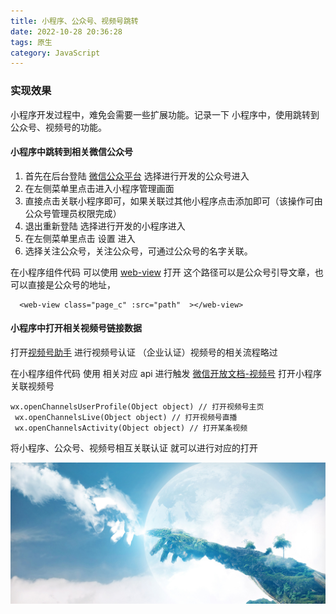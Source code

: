 ```yaml
---
title: 小程序、公众号、视频号跳转
date: 2022-10-28 20:36:28
tags: 原生
category: JavaScript
---
```


### 实现效果

小程序开发过程中，难免会需要一些扩展功能。记录一下 小程序中，使用跳转到公众号、视频号的功能。

#### 小程序中跳转到相关微信公众号

1.  首先在后台登陆 [微信公众平台](https://mp.weixin.qq.com/) 选择进行开发的公众号进入
2.  在左侧菜单里点击进入小程序管理画面
3.  直接点击关联小程序即可，如果关联过其他小程序点击添加即可（该操作可由公众号管理员权限完成）
4.  退出重新登陆 选择进行开发的小程序进入
5.  在左侧菜单里点击 设置 进入
6.  选择关注公众号，关注公众号，可通过公众号的名字关联。

在小程序组件代码 可以使用 [web-view](https://developers.weixin.qq.com/miniprogram/dev/component/web-view.html) 打开
这个路径可以是公众号引导文章，也可以直接是公众号的地址，

```
  <web-view class="page_c" :src="path"  ></web-view>
```

#### 小程序中打开相关视频号链接数据

打开[视频号助手](https://channels.weixin.qq.com/platform/login) 进行视频号认证 （企业认证）视频号的相关流程略过

在小程序组件代码 使用 相关对应 api 进行触发 [微信开放文档-视频号](https://developers.weixin.qq.com/miniprogram/dev/api/open-api/channels/wx.openChannelsUserProfile.html) 打开小程序关联视频号

```
wx.openChannelsUserProfile(Object object) // 打开视频号主页
 wx.openChannelsLive(Object object) // 打开视频号直播
 wx.openChannelsActivity(Object object) // 打开某条视频
```

将小程序、公众号、视频号相互关联认证 就可以进行对应的打开

![BG图片](/img/1.jpg)
